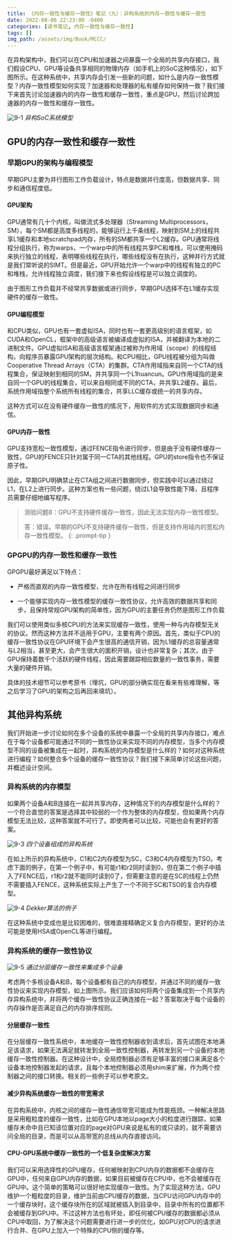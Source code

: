 ```yaml
---
title: 《内存一致性与缓存一致性》笔记（九）：异构系统的内存一致性与缓存一致性
date: 2022-08-06 22:23:00 -0400
categories: [读书笔记, 内存一致性与缓存一致性]
tags: []
img_path: /assets/img/Book/MCCC/
---
```


在异构架构中，我们可以在CPU和加速器之间暴露一个全局的共享内存接口，我们假设CPU、GPU等设备共享相同的物理内存（如手机上的SoC这种情况），如下图所示。在这种系统中，共享内存会引发一些新的问题，如什么是内存一致性模型？内存一致性模型如何实现？加速器和处理器的私有缓存如何保持一致？我们接下来首先讨论加速器内的内存一致性和缓存一致性，重点是GPU，然后讨论跨加速器的内存一致性和缓存一致性。

![9-1](9-1.png)
_异构SoC系统模型_

## GPU的内存一致性和缓存一致性

### 早期GPU的架构与编程模型

早期GPU主要为并行图形工作负载设计，特点是数据并行度高，但数据共享、同步和通信程度低。

#### GPU架构

GPU通常有几十个内核，叫做流式多处理器（Streaming Multiprocessors，SM），每个SM都是高度多线程的，能够运行上千条线程，映射到SM上的线程共享L1缓存和本地scratchpad内存，所有的SM都共享一个L2缓存。GPU通常将线程分组执行，称为warps，一个warp中的所有线程共享PC和堆栈，可以使用掩码来执行独立的线程，表明哪些线程在执行，哪些线程没有在执行，这种并行方式就是我们常听说的SIMT。但是最近，GPU开始允许一个warp中的线程有独立的PC和堆栈，允许线程独立调度，我们接下来也假设线程是可以独立调度的。

由于图形工作负载并不经常共享数据或进行同步，早期GPU选择不在L1缓存实现硬件的缓存一致性。

#### GPU编程模型

和CPU类似，GPU也有一套虚拟ISA，同时也有一套更高级别的语言框架，如CUDA和OpenCL，框架中的高级语言被编译成虚拟的ISA，并被翻译为本地的二进制文件。GPU虚拟ISA和高级语言框架通过被称为作用域（scope）的线程结构，向程序员暴露GPU架构的层次结构。和CPU相比，GPU线程被分组为叫做Cooperative Thread Arrays（CTA）的集群。CTA作用域指来自同一个CTA的线程集合，保证映射到相同的SM，并共享同一个L1huancun。GPU作用域指的是来自同一个GPU的线程集合，可以来自相同或不同的CTA，并共享L2缓存。最后，系统作用域指整个系统所有线程的集合，共享LLC缓存或统一的共享内存。

这种方式可以在没有硬件缓存一致性的情况下，用软件的方式实现数据同步和通信。

#### GPU内存一致性

GPU支持宽松一致性模型，通过FENCE指令进行同步，但是由于没有硬件缓存一致性，GPU的FENCE只针对属于同一CTA的其他线程。GPU的store指令也不保证原子性。

因此，早期GPU明确禁止在CTA组之间进行数据同步，但实践中可以通过绕过L1，在L2上进行同步。这种方案也有一些问题，绕过L1会导致性能下降，且程序员需要仔细地编写程序。

> 测验问题8：GPU不支持硬件缓存一致性，因此无法实现内存一致性模型。
> 
> 答：错误。早期的GPU不支持硬件缓存一致性，但是支持作用域内的宽松内存一致性模型。
{: .prompt-tip }

### GPGPU的内存一致性和缓存一致性

GPGPU最好满足以下特点：

- 严格而直观的内存一致性模型，允许在所有线程之间进行同步

- 一个能够实现内存一致性模型的缓存一致性协议，允许高效的数据共享和同步，且保持常规GPU架构的简单性，因为GPU的主要任务仍然是图形工作负载

我们可以使用类似多核CPU的方法来实现缓存一致性，使用一种与内存模型无关的协议。然而这种方法并不适用于GPU，主要有两个原因。首先，类似于CPU的缓存一致性协议在GPU环境下会产生很高的通信开销，因为L1缓存的总容量通常与L2相当，甚至更大，会产生很大的面积开销，设计也非常复杂；其次，由于GPU保持着数千个活跃的硬件线程，因此需要跟踪相应数量的一致性事务，需要大量的硬件开销。

具体的技术细节可以参考原书（埋坑，GPU的部分确实现在看来有些难理解，等之后学习了GPU的架构之后再回来填坑）。

## 其他异构系统

我们开始进一步讨论如何在多个设备的系统中暴露一个全局的共享内存接口，难点在于每个设备都可能通过不同的一致性协议来实现不同的内存模型，当多个内存模型不同的设备被集成在一起时，异构系统的内存模型是什么样的？如何对这种系统进行编程？如何整合多个设备的缓存一致性协议？我们接下来简单讨论这些问题，并概述设计空间。

### 异构系统的内存模型

如果两个设备A和B连接在一起并共享内存，这种情况下的内存模型是什么样的？一个符合直觉的答案是选择其中较弱的一个作为整体的内存模型，但如果两个内存模型无法比较，这种答案就不可行了。即使两者可以比较，可能也会有更好的答案。

![9-3](9-3.png)
_四个设备组成的异构系统_

在如上所示的异构系统中，C1和C2内存模型为SC，C3和C4内存模型为TSO。考虑下面的例子，在第一个例子中，有可能r1和r2同时读到0，但在第二个例子中插入了FENCE后，r1和r2就不能同时读到0了，但需要注意的是在SC的线程上仍然不需要插入FENCE，这种系统实际上产生了一个不同于SC和TSO的复合内存模型。

![9-4](9-4.png)
_Dekker算法的例子_

在这种系统中变成也是比较困难的，很难直接精确定义复合内存模型，更好的办法可能是使用HSA或OpenCL等进行编程。

### 异构系统的缓存一致性协议

![9-5](9-5.png)
_通过分层缓存一致性来集成多个设备_

考虑两个多核设备A和B，每个设备都有自己的内存模型，并通过不同的缓存一致性协议来实现内存模型，如上图所示。我们应该如何将两个设备集成到一个共享内存异构系统中，并将两个缓存一致性协议正确连接在一起？答案取决于每个设备的内存操作是否满足自己的内存排序规则。

#### 分层缓存一致性

在分层缓存一致性系统中，本地缓存一致性控制器收到请求后，首先试图在本地满足该请求，如果无法满足就转发到全局一致性控制器，再转发到另一个设备的本地缓存一致性控制器。在这种设计中，全局控制器必须有足够丰富的接口来满足各个设备本地控制器发起的请求，且每个本地控制器必须用shim来扩展，作为两个控制器之间的接口转换。相关的一些例子可以参考原文。

#### 减少异构系统缓存一致性的带宽需求

在异构系统中，内核之间的缓存一致性通信带宽可能成为性能瓶颈。一种解决思路是采用粗粒度的缓存一致性，比如在GPU本地以page大小的粒度进行跟踪，如果缓存未命中且已知该位置对应的page对GPU来说是私有的或只读的，就不需要访问全局的目录，而是可以从高带宽的总线从内存直接访问。

#### CPU-GPU系统中缓存一致性的一个低复杂度解决方案

我们可以采用选择性的GPU缓存，任何被映射到CPU内存的数据都不会缓存在GPU中，任何来自GPU内存的数据，如果目前被缓存在CPU中，也不会被缓存在GPU中。这个简单的策略可以很好地实现缓存一致性。为了实现这种方法，GPU维护一个粗粒度的目录，维护当前由CPU缓存的数据，当CPU访问GPU内存中的一个缓存块时，这个缓存块所在的区域就被插入到目录中，目录中所有的位置都不会被缓存到GPU中。不过这种方法也有坏处，即任何被CPU缓存的数据都必须从CPU中取回，为了解决这个问题需要进行进一步的优化，如GPU对CPU的请求进行合并、在GPU上加入一个特殊的CPU侧的缓存等。